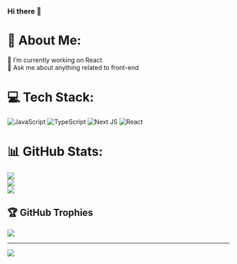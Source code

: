 ### Hi there 👋

# 💫 About Me:
🔭 I’m currently working on React<br>💬 Ask me about anything related to front-end<br>


# 💻 Tech Stack:
![JavaScript](https://img.shields.io/badge/javascript-%23323330.svg?style=flat&logo=javascript&logoColor=%23F7DF1E)  ![TypeScript](https://img.shields.io/badge/typescript-%23007ACC.svg?style=flat&logo=typescript&logoColor=white)  ![Next JS](https://img.shields.io/badge/Next-black?style=flat&logo=next.js&logoColor=white) ![React](https://img.shields.io/badge/react-%2320232a.svg?style=flat&logo=react&logoColor=%2361DAFB) 
# 📊 GitHub Stats:
![](https://github-readme-stats.vercel.app/api?username=octonet29&theme=radical&hide_border=false&include_all_commits=false&count_private=true)<br/>
![](https://github-readme-streak-stats.herokuapp.com/?user=octonet29&theme=radical&hide_border=false)<br/>
![](https://github-readme-stats.vercel.app/api/top-langs/?username=octonet29&theme=radical&hide_border=false&include_all_commits=false&count_private=true&layout=compact)

## 🏆 GitHub Trophies
![](https://github-profile-trophy.vercel.app/?username=octonet29&theme=radical&no-frame=false&no-bg=false&margin-w=4)

---
[![](https://visitcount.itsvg.in/api?id=octonet29&icon=0&color=0)](https://visitcount.itsvg.in)

<!-- Proudly created with GPRM ( https://gprm.itsvg.in ) -->
